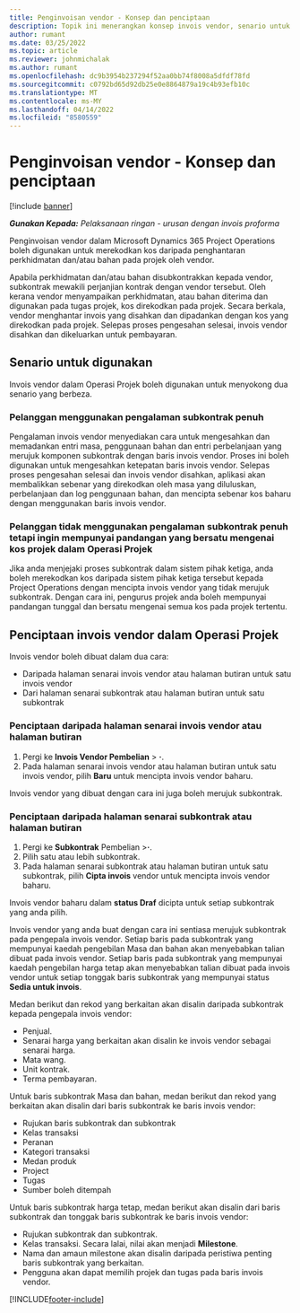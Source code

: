 ```yaml
---
title: Penginvoisan vendor - Konsep dan penciptaan
description: Topik ini menerangkan konsep invois vendor, senario untuk digunakan dan cara membuat invois vendor dalam Microsoft Dynamics 365 Project Operations.
author: rumant
ms.date: 03/25/2022
ms.topic: article
ms.reviewer: johnmichalak
ms.author: rumant
ms.openlocfilehash: dc9b3954b237294f52aa0bb74f8008a5dfdf78fd
ms.sourcegitcommit: c0792bd65d92db25e0e8864879a19c4b93efb10c
ms.translationtype: MT
ms.contentlocale: ms-MY
ms.lasthandoff: 04/14/2022
ms.locfileid: "8580559"
---
```

# <a name="vendor-invoicing---concept-and-creation"></a>Penginvoisan vendor - Konsep dan penciptaan

[!include [banner](../../includes/dataverse-preview.md)]

_**Gunakan Kepada:** Pelaksanaan ringan - urusan dengan invois proforma_

Penginvoisan vendor dalam Microsoft Dynamics 365 Project Operations boleh digunakan untuk merekodkan kos daripada penghantaran perkhidmatan dan/atau bahan pada projek oleh vendor.

Apabila perkhidmatan dan/atau bahan disubkontrakkan kepada vendor, subkontrak mewakili perjanjian kontrak dengan vendor tersebut. Oleh kerana vendor menyampaikan perkhidmatan, atau bahan diterima dan digunakan pada tugas projek, kos direkodkan pada projek. Secara berkala, vendor menghantar invois yang disahkan dan dipadankan dengan kos yang direkodkan pada projek. Selepas proses pengesahan selesai, invois vendor disahkan dan dikeluarkan untuk pembayaran.

## <a name="scenarios-for-use"></a>Senario untuk digunakan

Invois vendor dalam Operasi Projek boleh digunakan untuk menyokong dua senario yang berbeza.

### <a name="customers-use-the-full-subcontracting-experiences"></a>Pelanggan menggunakan pengalaman subkontrak penuh

Pengalaman invois vendor menyediakan cara untuk mengesahkan dan memadankan entri masa, penggunaan bahan dan entri perbelanjaan yang merujuk komponen subkontrak dengan baris invois vendor. Proses ini boleh digunakan untuk mengesahkan ketepatan baris invois vendor. Selepas proses pengesahan selesai dan invois vendor disahkan, aplikasi akan membalikkan sebenar yang direkodkan oleh masa yang diluluskan, perbelanjaan dan log penggunaan bahan, dan mencipta sebenar kos baharu dengan menggunakan baris invois vendor.

### <a name="customers-dont-use-the-full-subcontracting-experiences-but-want-to-have-a-unified-view-of-costs-on-projects-in-project-operations"></a>Pelanggan tidak menggunakan pengalaman subkontrak penuh tetapi ingin mempunyai pandangan yang bersatu mengenai kos projek dalam Operasi Projek

Jika anda menjejaki proses subkontrak dalam sistem pihak ketiga, anda boleh merekodkan kos daripada sistem pihak ketiga tersebut kepada Project Operations dengan mencipta invois vendor yang tidak merujuk subkontrak. Dengan cara ini, pengurus projek anda boleh mempunyai pandangan tunggal dan bersatu mengenai semua kos pada projek tertentu.

## <a name="creation-of-vendor-invoices-in-project-operations"></a>Penciptaan invois vendor dalam Operasi Projek

Invois vendor boleh dibuat dalam dua cara:

- Daripada halaman senarai invois vendor atau halaman butiran untuk satu invois vendor
- Dari halaman senarai subkontrak atau halaman butiran untuk satu subkontrak

### <a name="creation-from-the-vendor-invoice-list-page-or-details-page"></a>Penciptaan daripada halaman senarai invois vendor atau halaman butiran

1. Pergi ke **Invois Vendor Pembelian** \> **·**.
2. Pada halaman senarai invois vendor atau halaman butiran untuk satu invois vendor, pilih **Baru** untuk mencipta invois vendor baharu.

Invois vendor yang dibuat dengan cara ini juga boleh merujuk subkontrak.

### <a name="creation-from-the-subcontract-list-page-or-details-page"></a>Penciptaan daripada halaman senarai subkontrak atau halaman butiran

1. Pergi ke **Subkontrak** Pembelian \>**·**.
2. Pilih satu atau lebih subkontrak.
3. Pada halaman senarai subkontrak atau halaman butiran untuk satu subkontrak, pilih **Cipta invois** vendor untuk mencipta invois vendor baharu.

Invois vendor baharu dalam **status Draf** dicipta untuk setiap subkontrak yang anda pilih.

Invois vendor yang anda buat dengan cara ini sentiasa merujuk subkontrak pada pengepala invois vendor. Setiap baris pada subkontrak yang mempunyai kaedah pengebilan Masa dan bahan akan menyebabkan talian dibuat pada invois vendor. Setiap baris pada subkontrak yang mempunyai kaedah pengebilan harga tetap akan menyebabkan talian dibuat pada invois vendor untuk setiap tonggak baris subkontrak yang mempunyai status **Sedia untuk invois**.

Medan berikut dan rekod yang berkaitan akan disalin daripada subkontrak kepada pengepala invois vendor:

- Penjual.
- Senarai harga yang berkaitan akan disalin ke invois vendor sebagai senarai harga.
- Mata wang.
- Unit kontrak.
- Terma pembayaran.

Untuk baris subkontrak Masa dan bahan, medan berikut dan rekod yang berkaitan akan disalin dari baris subkontrak ke baris invois vendor:

- Rujukan baris subkontrak dan subkontrak
- Kelas transaksi
- Peranan
- Kategori transaksi
- Medan produk
- Project
- Tugas
- Sumber boleh ditempah

Untuk baris subkontrak harga tetap, medan berikut akan disalin dari baris subkontrak dan tonggak baris subkontrak ke baris invois vendor:

- Rujukan subkontrak dan subkontrak.
- Kelas transaksi. Secara lalai, nilai akan menjadi **Milestone**.
- Nama dan amaun milestone akan disalin daripada peristiwa penting baris subkontrak yang berkaitan.
- Pengguna akan dapat memilih projek dan tugas pada baris invois vendor.

[!INCLUDE[footer-include](../../includes/footer-banner.md)]
